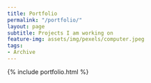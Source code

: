 ```yaml
---
title: Portfolio
permalink: "/portfolio/"
layout: page
subtitle: Projects I am working on
feature-img: assets/img/pexels/computer.jpeg
tags:
- Archive
---
```


{% include portfolio.html %}